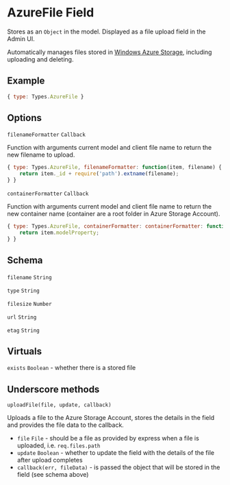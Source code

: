 # AzureFile Field

Stores as an `Object` in the model.
Displayed as a file upload field in the Admin UI.

Automatically manages files stored in [Windows Azure Storage](http://www.windowsazure.com/), including uploading and deleting.

## Example

```js
{ type: Types.AzureFile }
```
## Options

`filenameFormatter` `Callback`

Function with arguments current model and client file name to return the new filename to upload.

```js
{ type: Types.AzureFile, filenameFormatter: function(item, filename) {
	return item._id + require('path').extname(filename);
} }
```

`containerFormatter` `Callback`

Function with arguments current model and client file name to return the new container name (container are a root folder in Azure Storage Account).

```js
{ type: Types.AzureFile, containerFormatter: containerFormatter: function(item, filename) {
	return item.modelProperty;
} }
```

## Schema

`filename` `String`

`type` `String`

`filesize` `Number`

`url` `String`

`etag` `String`

## Virtuals

`exists` `Boolean` - whether there is a stored file

## Underscore methods

`uploadFile(file, update, callback)`

Uploads a file to the Azure Storage Account, stores the details in the field and provides the file data to the callback.

* `file` `File` - should be a file as provided by express when a file is uploaded, i.e. `req.files.path`
* `update` `Boolean` - whether to update the field with the details of the file after upload completes
* `callback(err, fileData)` - is passed the object that will be stored in the field (see schema above)
